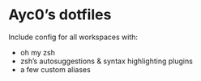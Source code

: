 # Ayc0’s dotfiles

Include config for all workspaces with:

- oh my zsh
- zsh’s autosuggestions & syntax highlighting plugins
- a few custom aliases
